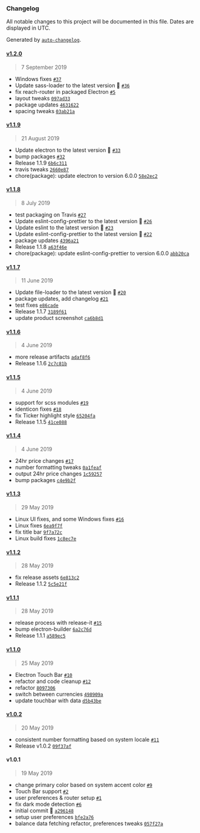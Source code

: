 ### Changelog

All notable changes to this project will be documented in this file. Dates are displayed in UTC.

Generated by [`auto-changelog`](https://github.com/CookPete/auto-changelog).

#### [v1.2.0](https://github.com/kremalicious/blowfish/compare/v1.1.9...v1.2.0)

> 7 September 2019

- Windows fixes [`#37`](https://github.com/kremalicious/blowfish/pull/37)
- Update sass-loader to the latest version 🚀 [`#36`](https://github.com/kremalicious/blowfish/pull/36)
- fix reach-router in packaged Electron [`#5`](https://github.com/kremalicious/blowfish/issues/5)
- layout tweaks [`097ad33`](https://github.com/kremalicious/blowfish/commit/097ad334771aadfeae8924c08214ffff35093a08)
- package updates [`4631622`](https://github.com/kremalicious/blowfish/commit/463162294d19287d8ebdff0f7249446a7e4d2630)
- spacing tweaks [`03ab21a`](https://github.com/kremalicious/blowfish/commit/03ab21aa223e31f5d56e23abf538801d41452dba)

#### [v1.1.9](https://github.com/kremalicious/blowfish/compare/v1.1.8...v1.1.9)

> 21 August 2019

- Update electron to the latest version 🚀 [`#33`](https://github.com/kremalicious/blowfish/pull/33)
- bump packages [`#32`](https://github.com/kremalicious/blowfish/pull/32)
- Release 1.1.9 [`6b6c311`](https://github.com/kremalicious/blowfish/commit/6b6c311b6121821a8e058baf9fb5679ca15fbee6)
- travis tweaks [`2660e87`](https://github.com/kremalicious/blowfish/commit/2660e87aaf3f9e6fadd4dfc3cfb223689cb4b090)
- chore(package): update electron to version 6.0.0 [`58e2ec2`](https://github.com/kremalicious/blowfish/commit/58e2ec2c4b2f2191405f642628992890ee7238bb)

#### [v1.1.8](https://github.com/kremalicious/blowfish/compare/v1.1.7...v1.1.8)

> 8 July 2019

- test packaging on Travis [`#27`](https://github.com/kremalicious/blowfish/pull/27)
- Update eslint-config-prettier to the latest version 🚀 [`#26`](https://github.com/kremalicious/blowfish/pull/26)
- Update eslint to the latest version 🚀 [`#23`](https://github.com/kremalicious/blowfish/pull/23)
- Update eslint-config-prettier to the latest version 🚀 [`#22`](https://github.com/kremalicious/blowfish/pull/22)
- package updates [`4396a21`](https://github.com/kremalicious/blowfish/commit/4396a21e3bf6f208fa6bea4924740a5a76ca0820)
- Release 1.1.8 [`a63f46e`](https://github.com/kremalicious/blowfish/commit/a63f46ed58d04e3e23fd8efc1b615594ba866890)
- chore(package): update eslint-config-prettier to version 6.0.0 [`abb20ca`](https://github.com/kremalicious/blowfish/commit/abb20caf5dfb9ae9a092a43f3f0be9398d746f72)

#### [v1.1.7](https://github.com/kremalicious/blowfish/compare/v1.1.6...v1.1.7)

> 11 June 2019

- Update file-loader to the latest version 🚀 [`#20`](https://github.com/kremalicious/blowfish/pull/20)
- package updates, add changelog [`#21`](https://github.com/kremalicious/blowfish/issues/21)
- test fixes [`e86cade`](https://github.com/kremalicious/blowfish/commit/e86cade48b7f58c4403c8a3d7a5ecc412aab7d81)
- Release 1.1.7 [`3189f61`](https://github.com/kremalicious/blowfish/commit/3189f61596d533fdc1891b982e8a81527e81fe49)
- update product screenshot [`ca6b8d1`](https://github.com/kremalicious/blowfish/commit/ca6b8d150386a2716f1d40bb7ee6f0001319cf4a)

#### [v1.1.6](https://github.com/kremalicious/blowfish/compare/v1.1.5...v1.1.6)

> 4 June 2019

- more release artifacts [`adaf8f6`](https://github.com/kremalicious/blowfish/commit/adaf8f65144a937e17d533250826450f74172f49)
- Release 1.1.6 [`2c7c81b`](https://github.com/kremalicious/blowfish/commit/2c7c81b2fe99a68b185944a85ee1052d59e78240)

#### [v1.1.5](https://github.com/kremalicious/blowfish/compare/v1.1.4...v1.1.5)

> 4 June 2019

- support for scss modules [`#19`](https://github.com/kremalicious/blowfish/pull/19)
- identicon fixes [`#18`](https://github.com/kremalicious/blowfish/pull/18)
- fix Ticker highlight style [`65204fa`](https://github.com/kremalicious/blowfish/commit/65204fa0ff7bf1a24faad86a60bd8ba431b6208b)
- Release 1.1.5 [`41ce088`](https://github.com/kremalicious/blowfish/commit/41ce088313b99982f384be1a22e7748d9a793eb6)

#### [v1.1.4](https://github.com/kremalicious/blowfish/compare/v1.1.3...v1.1.4)

> 4 June 2019

- 24hr price changes [`#17`](https://github.com/kremalicious/blowfish/pull/17)
- number formatting tweaks [`0a1feaf`](https://github.com/kremalicious/blowfish/commit/0a1feafa7460b45f822e547771abc5cb25711d12)
- output 24hr price changes [`1c59257`](https://github.com/kremalicious/blowfish/commit/1c5925741751c070db6fd8d64054321cd2d17bb2)
- bump packages [`c4e9b2f`](https://github.com/kremalicious/blowfish/commit/c4e9b2ff3e7acdd321cfa6253c837566b134d020)

#### [v1.1.3](https://github.com/kremalicious/blowfish/compare/v1.1.2...v1.1.3)

> 29 May 2019

- Linux UI fixes, and some Windows fixes [`#16`](https://github.com/kremalicious/blowfish/pull/16)
- Linux fixes [`6ea9f7f`](https://github.com/kremalicious/blowfish/commit/6ea9f7ffb3502238c4b1b7f4702f8f9cc93445b5)
- fix title bar [`9f7a72c`](https://github.com/kremalicious/blowfish/commit/9f7a72cc483db7d7a9414ec06ac89aa5cb1c3af2)
- Linux build fixes [`1c8ec7e`](https://github.com/kremalicious/blowfish/commit/1c8ec7ee87d904b2d12203d5da09b201353ac364)

#### [v1.1.2](https://github.com/kremalicious/blowfish/compare/v1.1.1...v1.1.2)

> 28 May 2019

- fix release assets [`6e813c2`](https://github.com/kremalicious/blowfish/commit/6e813c20ead3d2f1b8e40b52d1d02f45fb668579)
- Release 1.1.2 [`5c5e21f`](https://github.com/kremalicious/blowfish/commit/5c5e21fda4d06b7fa13f7ea3b3e8e222b1fda62f)

#### [v1.1.1](https://github.com/kremalicious/blowfish/compare/v1.1.0...v1.1.1)

> 28 May 2019

- release process with release-it [`#15`](https://github.com/kremalicious/blowfish/pull/15)
- bump electron-builder [`6a2c76d`](https://github.com/kremalicious/blowfish/commit/6a2c76d5683c881647716d460232cc7f81b12cc2)
- Release 1.1.1 [`a589ec5`](https://github.com/kremalicious/blowfish/commit/a589ec564c05fbc1800f20edb09e26a44fe063c1)

#### [v1.1.0](https://github.com/kremalicious/blowfish/compare/v1.0.2...v1.1.0)

> 25 May 2019

- Electron Touch Bar [`#10`](https://github.com/kremalicious/blowfish/pull/10)
- refactor and code cleanup [`#12`](https://github.com/kremalicious/blowfish/pull/12)
- refactor [`8097306`](https://github.com/kremalicious/blowfish/commit/8097306dceefda7e6e090b043042f63c9e617b61)
- switch between currencies [`498909a`](https://github.com/kremalicious/blowfish/commit/498909a8f4284b4d65f2bcfe105ba34d38329d4b)
- update touchbar with data [`d5b43be`](https://github.com/kremalicious/blowfish/commit/d5b43be6ec7a9d591742f43e1824b4bce8c771ab)

#### [v1.0.2](https://github.com/kremalicious/blowfish/compare/v1.0.1...v1.0.2)

> 20 May 2019

- consistent number formatting based on system locale [`#11`](https://github.com/kremalicious/blowfish/pull/11)
- Release v1.0.2 [`09f37af`](https://github.com/kremalicious/blowfish/commit/09f37af8d59d05bc596cd90113648c324c5abaf3)

#### v1.0.1

> 19 May 2019

- change primary color based on system accent color [`#9`](https://github.com/kremalicious/blowfish/pull/9)
- Touch Bar support [`#2`](https://github.com/kremalicious/blowfish/pull/2)
- user preferences & router setup [`#1`](https://github.com/kremalicious/blowfish/pull/1)
- fix dark mode detection [`#6`](https://github.com/kremalicious/blowfish/issues/6)
- initial commit 🐡 [`a296148`](https://github.com/kremalicious/blowfish/commit/a296148f5be0cb218d757f544cda11ce1ec20ccc)
- setup user preferences [`bfe2a76`](https://github.com/kremalicious/blowfish/commit/bfe2a76ad68e88626044e9f4215aa44dbffa3686)
- balance data fetching refactor, preferences tweaks [`057f27a`](https://github.com/kremalicious/blowfish/commit/057f27a970e0833a6b4c8f8b43de5e04a59e79e0)
